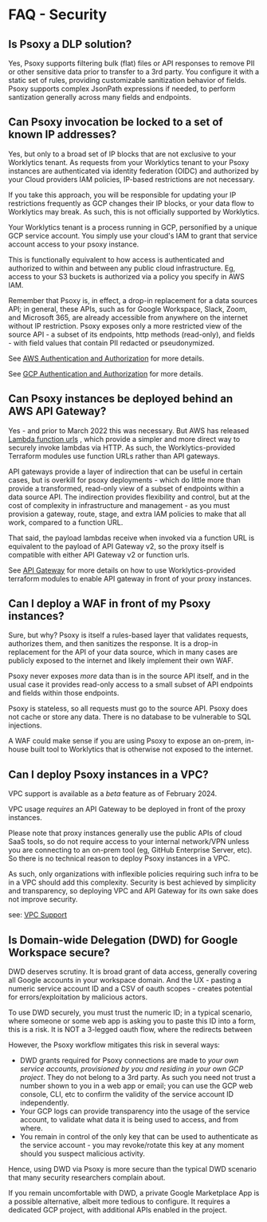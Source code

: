 # FAQ - Security

## Is Psoxy a DLP solution?

Yes, Psoxy supports filtering bulk (flat) files or API responses to remove PII or other sensitive
data prior to transfer to a 3rd party. You configure it with a static set of rules, providing
customizable sanitization behavior of fields. Psoxy supports complex JsonPath expressions if needed,
to perform santization generally across many fields and endpoints.

## Can Psoxy invocation be locked to a set of known IP addresses?

Yes, but only to a broad set of IP blocks that are not exclusive to your Worklytics tenant. As
requests from your Worklytics tenant to your Psoxy instances are authenticated via identity
federation (OIDC) and authorized by your Cloud providers IAM policies, IP-based restrictions are not
necessary.

If you take this approach, you will be responsible for updating your IP restrictions frequently as
GCP changes their IP blocks, or your data flow to Worklytics may break. As such, this is not
officially supported by Worklytics.

Your Worklytics tenant is a process running in GCP, personified by a unique GCP service account. You
simply use your cloud's IAM to grant that service account access to your psoxy instance.

This is functionally equivalent to how access is authenticated and authorized to within and between
any public cloud infrastructure. Eg, access to your S3 buckets is authorized via a policy you
specify in AWS IAM.

Remember that Psoxy is, in effect, a drop-in replacement for a data sources API; in general, these
APIs, such as for Google Workspace, Slack, Zoom, and Microsoft 365, are already accessible from
anywhere on the internet without IP restriction. Psoxy exposes only a more restricted view of the
source API - a subset of its endpoints, http methods (read-only), and fields - with field values
that contain PII redacted or pseudonymized.

See [AWS Authentication and Authorization](aws/authentication-authorization.md) for more details.

See [GCP Authentication and Authorization](gcp/authentication-authorization.md) for more details.

## Can Psoxy instances be deployed behind an AWS API Gateway?

Yes - and prior to March 2022 this was necessary. But AWS has released
[Lambda function urls](https://docs.aws.amazon.com/lambda/latest/dg/lambda-urls.html) , which
provide a simpler and more direct way to securely invoke lambdas via HTTP. As such, the
Worklytics-provided Terraform modules use function URLs rather than API gateways.

API gateways provide a layer of indirection that can be useful in certain cases, but is overkill for
psoxy deployments - which do little more than provide a transformed, read-only view of a subset of
endpoints within a data source API. The indirection provides flexibility and control, but at the
cost of complexity in infrastructure and management - as you must provision a gateway, route, stage,
and extra IAM policies to make that all work, compared to a function URL.

That said, the payload lambdas receive when invoked via a function URL is equivalent to the payload
of API Gateway v2, so the proxy itself is compatible with either API Gateway v2 or function urls.

See [API Gateway](aws/guides/api-gateway.md) for more details on how to use Worklytics-provided
terraform modules to enable API gateway in front of your proxy instances.

## Can I deploy a WAF in front of my Psoxy instances?

Sure, but why? Psoxy is itself a rules-based layer that validates requests, authorizes them, and
then sanitizes the response. It is a drop-in replacement for the API of your data source, which in
many cases are publicly exposed to the internet and likely implement their own WAF.

Psoxy never exposes _more_ data than is in the source API itself, and in the usual case it provides
read-only access to a small subset of API endpoints and fields within those endpoints.

Psoxy is stateless, so all requests must go to the source API. Psoxy does not cache or store any
data. There is no database to be vulnerable to SQL injections.

A WAF could make sense if you are using Psoxy to expose an on-prem, in-house built tool to
Worklytics that is otherwise not exposed to the internet.

## Can I deploy Psoxy instances in a VPC?

VPC support is available as a *beta* feature as of February 2024.

VPC usage *requires* an API Gateway to be deployed in front of the proxy instances.

Please note that proxy instances generally use the public APIs of cloud SaaS tools, so do not require
access to your internal network/VPN unless you are connecting to an on-prem tool (eg, GitHub
Enterprise Server, etc).  So there is no technical reason to deploy Psoxy instances in a VPC.

As such, only organizations with inflexible policies requiring such infra to be in a VPC should add
this complexity. Security is best achieved by simplicity and transparency, so deploying VPC
and API Gateway for its own sake does not improve security.

see: [VPC Support](aws/guides/lambdas-on-vpc.md)

## Is Domain-wide Delegation (DWD) for Google Workspace secure?

DWD deserves scrutiny. It is broad grant of data access, generally covering all Google accounts in
your workspace domain. And the UX - pasting a numeric service account ID and a CSV of oauth scopes -
creates potential for errors/exploitation by malicious actors.

To use DWD securely, you must trust the numeric ID; in a typical scenario, where someone or some web
app is asking you to paste this ID into a form, this is a risk. It is NOT a 3-legged oauth flow,
where the redirects between

However, the Psoxy workflow mitigates this risk in several ways:

- DWD grants required for Psoxy connections are made to _your own service accounts, provisioned by
  you and residing in your own GCP project_. They do not belong to a 3rd party. As such you need not
  trust a number shown to you in a web app or email; you can use the GCP web console, CLI, etc to
  confirm the validity of the service account ID independently.
- Your GCP logs can provide transparency into the usage of the service account, to validate what
  data it is being used to access, and from where.
- You remain in control of the only key that can be used to authenticate as the service account -
  you may revoke/rotate this key at any moment should you suspect malicious activity.

Hence, using DWD via Psoxy is more secure than the typical DWD scenario that many security
researchers complain about.

If you remain uncomfortable with DWD, a private Google Marketplace App is a possible alternative,
albeit more tedious to configure. It requires a dedicated GCP project, with additional APIs enabled
in the project.
